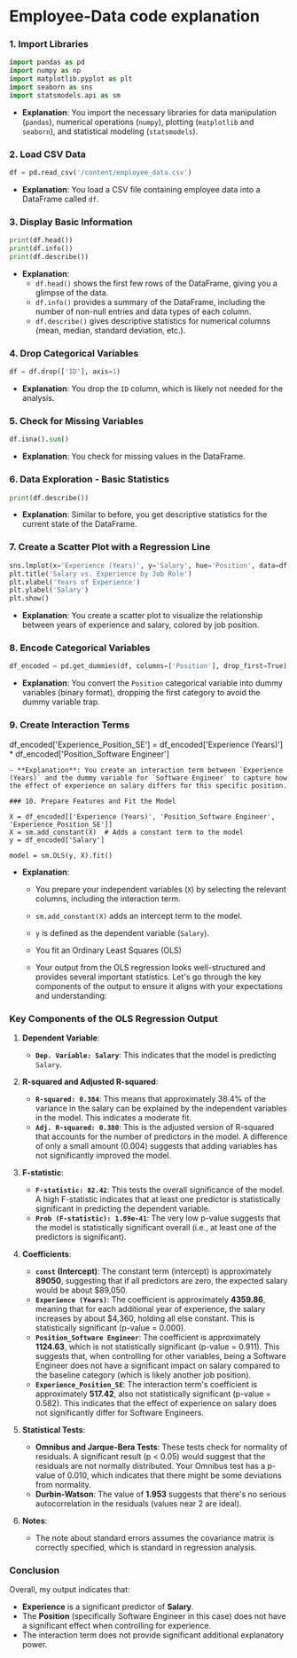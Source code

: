 # Employee-Data code explanation 

### 1. Import Libraries

```python
import pandas as pd
import numpy as np
import matplotlib.pyplot as plt
import seaborn as sns
import statsmodels.api as sm
```
- **Explanation**: You import the necessary libraries for data manipulation (`pandas`), numerical operations (`numpy`), plotting (`matplotlib` and `seaborn`), and statistical modeling (`statsmodels`).

### 2. Load CSV Data

```python
df = pd.read_csv('/content/employee_data.csv')
```
- **Explanation**: You load a CSV file containing employee data into a DataFrame called `df`.

### 3. Display Basic Information

```python
print(df.head())
print(df.info())
print(df.describe())
```
- **Explanation**: 
  - `df.head()` shows the first few rows of the DataFrame, giving you a glimpse of the data.
  - `df.info()` provides a summary of the DataFrame, including the number of non-null entries and data types of each column.
  - `df.describe()` gives descriptive statistics for numerical columns (mean, median, standard deviation, etc.).


### 4. Drop Categorical Variables

```python
df = df.drop(['ID'], axis=1)
```
- **Explanation**: You drop the `ID` column, which is likely not needed for the analysis.


### 5. Check for Missing Variables

```python
df.isna().sum()
```
- **Explanation**: You check for missing values in the DataFrame.

### 6. Data Exploration - Basic Statistics

```python
print(df.describe())
```
- **Explanation**: Similar to before, you get descriptive statistics for the current state of the DataFrame.


### 7. Create a Scatter Plot with a Regression Line

```python
sns.lmplot(x='Experience (Years)', y='Salary', hue='Position', data=df, aspect=1.5)
plt.title('Salary vs. Experience by Job Role')
plt.xlabel('Years of Experience')
plt.ylabel('Salary')
plt.show()
```
- **Explanation**: You create a scatter plot to visualize the relationship between years of experience and salary, colored by job position.


### 8. Encode Categorical Variables

```python
df_encoded = pd.get_dummies(df, columns=['Position'], drop_first=True)
```
- **Explanation**: You convert the `Position` categorical variable into dummy variables (binary format), dropping the first category to avoid the dummy variable trap.

### 9. Create Interaction Terms


df_encoded['Experience_Position_SE'] = df_encoded['Experience (Years)'] * df_encoded['Position_Software Engineer']
```
- **Explanation**: You create an interaction term between `Experience (Years)` and the dummy variable for `Software Engineer` to capture how the effect of experience on salary differs for this specific position.

### 10. Prepare Features and Fit the Model

X = df_encoded[['Experience (Years)', 'Position_Software Engineer', 'Experience_Position_SE']]
X = sm.add_constant(X)  # Adds a constant term to the model
y = df_encoded['Salary']

model = sm.OLS(y, X).fit()
```
- **Explanation**: 
  - You prepare your independent variables (`X`) by selecting the relevant columns, including the interaction term.
  - `sm.add_constant(X)` adds an intercept term to the model.
  - `y` is defined as the dependent variable (`Salary`).
  - You fit an Ordinary Least Squares (OLS)
 
  - Your output from the OLS regression looks well-structured and provides several important statistics. Let's go through the key components of the output to ensure it aligns with your expectations and understanding:

### Key Components of the OLS Regression Output

1. **Dependent Variable**:
   - **`Dep. Variable: Salary`**: This indicates that the model is predicting `Salary`.

2. **R-squared and Adjusted R-squared**:
   - **`R-squared: 0.384`**: This means that approximately 38.4% of the variance in the salary can be explained by the independent variables in the model. This indicates a moderate fit.
   - **`Adj. R-squared: 0.380`**: This is the adjusted version of R-squared that accounts for the number of predictors in the model. A difference of only a small amount (0.004) suggests that adding variables has not significantly improved the model.

3. **F-statistic**:
   - **`F-statistic: 82.42`**: This tests the overall significance of the model. A high F-statistic indicates that at least one predictor is statistically significant in predicting the dependent variable.
   - **`Prob (F-statistic): 1.89e-41`**: The very low p-value suggests that the model is statistically significant overall (i.e., at least one of the predictors is significant).

4. **Coefficients**:
   - **`const` (Intercept)**: The constant term (intercept) is approximately **89050**, suggesting that if all predictors are zero, the expected salary would be about $89,050.
   - **`Experience (Years)`**: The coefficient is approximately **4359.86**, meaning that for each additional year of experience, the salary increases by about $4,360, holding all else constant. This is statistically significant (p-value = 0.000).
   - **`Position_Software Engineer`**: The coefficient is approximately **1124.63**, which is not statistically significant (p-value = 0.911). This suggests that, when controlling for other variables, being a Software Engineer does not have a significant impact on salary compared to the baseline category (which is likely another job position).
   - **`Experience_Position_SE`**: The interaction term's coefficient is approximately **517.42**, also not statistically significant (p-value = 0.582). This indicates that the effect of experience on salary does not significantly differ for Software Engineers.

5. **Statistical Tests**:
   - **Omnibus and Jarque-Bera Tests**: These tests check for normality of residuals. A significant result (p < 0.05) would suggest that the residuals are not normally distributed. Your Omnibus test has a p-value of 0.010, which indicates that there might be some deviations from normality.
   - **Durbin-Watson**: The value of **1.953** suggests that there's no serious autocorrelation in the residuals (values near 2 are ideal).

6. **Notes**:
   - The note about standard errors assumes the covariance matrix is correctly specified, which is standard in regression analysis.

### Conclusion

Overall, my output indicates that:
- **Experience** is a significant predictor of **Salary**.
- The **Position** (specifically Software Engineer in this case) does not have a significant effect when controlling for experience.
- The interaction term does not provide significant additional explanatory power.
